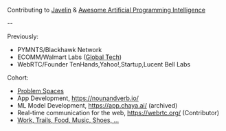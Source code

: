 Contributing to [Javelin](https://github.com/getjavelin) & [Awesome Artificial Programming Intelligence](https://github.com/ankumar/awesome-llm-architectures)

--

Previously:
- PYMNTS/Blackhawk Network
- ECOMM/Walmart Labs ([Global Tech](https://tech.walmart.com/content/walmart-global-tech/en_us.html))
- WebRTC/Founder TenHands,Yahoo!,Startup,Lucent Bell Labs

Cohort:
- [Problem Spaces](https://docs.google.com/document/d/1b36vcpRMI5aIp8N2j_cVvhiv8OwDRGDxPDr2bJzcCGA/edit?usp=sharing)
- App Development, https://nounandverb.io/
- ML Model Development, https://app.chaya.ai/ (archived)
- Real-time communication for the web, https://webrtc.org/ (Contributor)
- [Work, Trails, Food, Music, Shoes, ...](https://github.com/ankumar/Fun-Stuff) 
 
<!--
**ankumar/ankumar** is a ✨ _special_ ✨ repository because its `README.md` (this file) appears on your GitHub profile.

Here are some ideas to get you started:

- 🔭 I’m currently working on ...
- 🌱 I’m currently learning ...
- 👯 I’m looking to collaborate on ...
- 🤔 I’m looking for help with ...
- 💬 Ask me about ...
- 📫 How to reach me: ...
- 😄 Pronouns: ...
- ⚡ Fun fact: ...
-->
